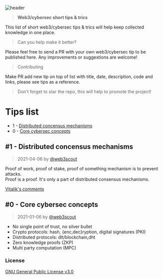 ![header](https://raw.githubusercontent.com/web3scout/web3tips/master/web3tips.jpg)

> **Web3/cybersec short tips & trics**

This list of short web3/cybersec tips & trics will help keep collected knowledge in one place. 

> Can you help make it better?

Please feel free to send a PR with your own web3/cybersec tip to be published here. Any improvements or suggestions are welcome!  

> Contributing

Make PR add new tip on top of list with title, date, description, code and links, please see tips as a reference.

> Don't forget to star the repo, this will help to promote the project!

# Tips list

-  1 - [Distributed concensus mechanisms](README.md#1---core-cybersec-concepts)
-  0 - [Core cybersec concepts](README.md#0---core-cybersec-concepts)


## #1 - Distributed concensus mechanisms
> 2021-04-06 by [@web3scout](https://github.com/web3scout)

Proof of work, proof of stake, proof of something mechanism is to prevent attacks.  
Proof is a proof. It's only a part of distributed consensus mechanisms.  


[Vitalik's comments](https://www.youtube.com/watch?v=XW0QZmtbjvs&t=1674s)

## #0 - Core cybersec concepts
> 2021-01-06 by [@web3scout](https://github.com/web3scout)

- No single point of trust, no silver bullet
- Crypto protocols: hash, {enc,dec}ryption,  digital signatures (PKI)
- Distributed protocols: dlt/blockchain,dht
- Zero knowledge proofs (ZKP)
- Multi party computation (MPC)

### License
[GNU General Public License v3.0](LICENSE)
